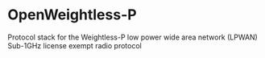# OpenWeightless-P
Protocol stack for the Weightless-P low power wide area network (LPWAN) Sub-1GHz license exempt radio protocol
